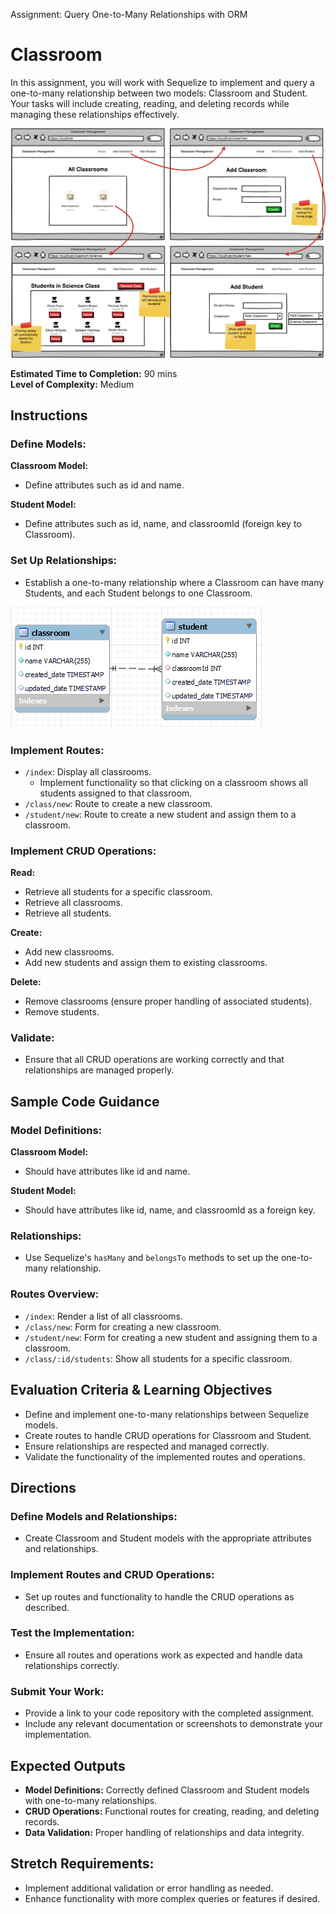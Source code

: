 Assignment: Query One-to-Many Relationships with ORM

# Classroom

In this assignment, you will work with Sequelize to implement and query a one-to-many relationship between two models: Classroom and Student. Your tasks will include creating, reading, and deleting records while managing these relationships effectively.

![Wireframe](../10%20-%20Assets/ClassroomManagementSystem.png)

**Estimated Time to Completion:** 90 mins  
**Level of Complexity:** Medium

## Instructions

### Define Models:

**Classroom Model:**
- Define attributes such as id and name.

**Student Model:**
- Define attributes such as id, name, and classroomId (foreign key to Classroom).

### Set Up Relationships:
- Establish a one-to-many relationship where a Classroom can have many Students, and each Student belongs to one Classroom.

![ERD](./assets/students_erd.png)

### Implement Routes:

- `/index`: Display all classrooms.
  - Implement functionality so that clicking on a classroom shows all students assigned to that classroom.
- `/class/new`: Route to create a new classroom.
- `/student/new`: Route to create a new student and assign them to a classroom.

### Implement CRUD Operations:

**Read:**
- Retrieve all students for a specific classroom.
- Retrieve all classrooms.
- Retrieve all students.

**Create:**
- Add new classrooms.
- Add new students and assign them to existing classrooms.

**Delete:**
- Remove classrooms (ensure proper handling of associated students).
- Remove students.

### Validate:
- Ensure that all CRUD operations are working correctly and that relationships are managed properly.

## Sample Code Guidance

### Model Definitions:

**Classroom Model:**
- Should have attributes like id and name.

**Student Model:**
- Should have attributes like id, name, and classroomId as a foreign key.

### Relationships:
- Use Sequelize's `hasMany` and `belongsTo` methods to set up the one-to-many relationship.

### Routes Overview:
- `/index`: Render a list of all classrooms.
- `/class/new`: Form for creating a new classroom.
- `/student/new`: Form for creating a new student and assigning them to a classroom.
- `/class/:id/students`: Show all students for a specific classroom.

## Evaluation Criteria & Learning Objectives
- Define and implement one-to-many relationships between Sequelize models.
- Create routes to handle CRUD operations for Classroom and Student.
- Ensure relationships are respected and managed correctly.
- Validate the functionality of the implemented routes and operations.

## Directions

### Define Models and Relationships:
- Create Classroom and Student models with the appropriate attributes and relationships.

### Implement Routes and CRUD Operations:
- Set up routes and functionality to handle the CRUD operations as described.

### Test the Implementation:
- Ensure all routes and operations work as expected and handle data relationships correctly.

### Submit Your Work:
- Provide a link to your code repository with the completed assignment.
- Include any relevant documentation or screenshots to demonstrate your implementation.

## Expected Outputs
- **Model Definitions:** Correctly defined Classroom and Student models with one-to-many relationships.
- **CRUD Operations:** Functional routes for creating, reading, and deleting records.
- **Data Validation:** Proper handling of relationships and data integrity.

## Stretch Requirements:
- Implement additional validation or error handling as needed.
- Enhance functionality with more complex queries or features if desired.
